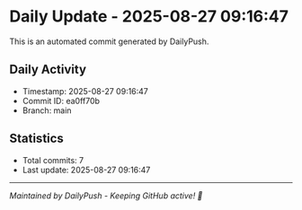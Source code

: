 # Daily Update - 2025-08-27 09:16:47

This is an automated commit generated by DailyPush.

## Daily Activity
- Timestamp: 2025-08-27 09:16:47
- Commit ID: ea0ff70b
- Branch: main

## Statistics
- Total commits: 7
- Last update: 2025-08-27 09:16:47

---
*Maintained by DailyPush - Keeping GitHub active! 🚀*
